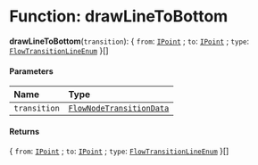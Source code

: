 # Function: drawLineToBottom

**drawLineToBottom**(`transition`): { `from`: [`IPoint`](/auto-docs/free-layout-editor/interfaces/IPoint.md) ; `to`: [`IPoint`](/auto-docs/free-layout-editor/interfaces/IPoint.md) ; `type`: [`FlowTransitionLineEnum`](/auto-docs/free-layout-editor/enums/FlowTransitionLineEnum.md)  }\[]

#### Parameters

| Name | Type |
| :------ | :------ |
| `transition` | [`FlowNodeTransitionData`](/auto-docs/free-layout-editor/classes/FlowNodeTransitionData.md) |

#### Returns

{ `from`: [`IPoint`](/auto-docs/free-layout-editor/interfaces/IPoint.md) ; `to`: [`IPoint`](/auto-docs/free-layout-editor/interfaces/IPoint.md) ; `type`: [`FlowTransitionLineEnum`](/auto-docs/free-layout-editor/enums/FlowTransitionLineEnum.md)  }\[]
